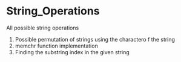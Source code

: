# String_Operations
All possible string operations

1) Possible permutation of strings using the charactero f the string
2) memchr function implementation
3) Finding the substring index in the given string
